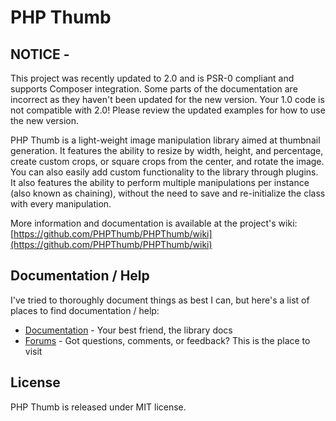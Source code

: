 # PHP Thumb

## NOTICE -
This project was recently updated to 2.0 and is PSR-0 compliant and supports Composer integration. Some parts of the documentation
are incorrect as they haven't been updated for the new version. Your 1.0 code is not compatible with 2.0! Please review the updated
examples for how to use the new version.

PHP Thumb is a light-weight image manipulation library 
aimed at thumbnail generation. It features the ability to 
resize by width, height, and percentage, create custom crops, 
or square crops from the center, and rotate the image. You can 
also easily add custom functionality to the library through plugins. 
It also features the ability to perform multiple manipulations per 
instance (also known as chaining), without the need to save and 
re-initialize the class with every manipulation.

More information and documentation is available at the project's wiki: [https://github.com/PHPThumb/PHPThumb/wiki](https://github.com/PHPThumb/PHPThumb/wiki)

## Documentation / Help

I've tried to thoroughly document things as best I can, but here's a list of places to 
find documentation / help:

- [Documentation](https://github.com/PHPThumb/PHPThumb/wiki) - Your best friend, the library docs
- [Forums](https://github.com/PHPThumb/PHPThumb/discussions) - Got questions, comments, or feedback? This is the place to visit

## License

PHP Thumb is released under MIT license.
